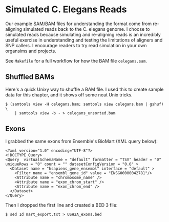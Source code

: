 # Simulated C. Elegans Reads

Our example SAM/BAM files for understanding the format come from re-aligning
simulated reads back to the C. elegans genome. I choose to simulated reads
because simulating and re-aligning reads is an incredibly useful exercise in
understanding and testing the limitations of aligners and SNP callers. I
encourage readers to try read simulation in your own organsims and projects.

See `Makefile` for a full workflow for how the BAM file `celegans.sam`.

## Shuffled BAMs

Here's a quick Unixy way to shuffle a BAM file. I used this to create sample
data for this chapter, and it shows off some neat Unix tricks.

    $ (samtools view -H celegans.bam; samtools view celegans.bam | gshuf) \
        | samtools view -b - > celegans_unsorted.bam

## Exons

I grabbed the same exons from Ensemble's BioMart (XML query below):

    <?xml version="1.0" encoding="UTF-8"?>
    <!DOCTYPE Query>
    <Query  virtualSchemaName = "default" formatter = "TSV" header = "0" uniqueRows = "0" count = "" datasetConfigVersion = "0.6" >
      <Dataset name = "hsapiens_gene_ensembl" interface = "default" >
        <Filter name = "ensembl_gene_id" value = "ENSG00000042781"/>
        <Attribute name = "chromosome_name" />
        <Attribute name = "exon_chrom_start" />
        <Attribute name = "exon_chrom_end" />
      </Dataset>
    </Query>

Then I dropped the first line and created a BED 3 file:

    $ sed 1d mart_export.txt > USH2A_exons.bed
